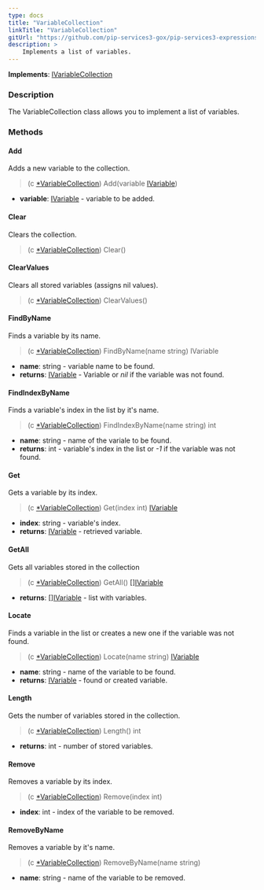 ```yaml
---
type: docs
title: "VariableCollection"
linkTitle: "VariableCollection"
gitUrl: "https://github.com/pip-services3-gox/pip-services3-expressions-gox"
description: > 
    Implements a list of variables.
---
```


**Implements**: [IVariableCollection](../ivariable_collection)

### Description

The VariableCollection class allows you to implement a list of variables.


### Methods

#### Add
Adds a new variable to the collection.

> (c [*VariableCollection]()) Add(variable [IVariable](../ivariable))

- **variable**: [IVariable](../ivariable) - variable to be added.


#### Clear
Clears the collection.

> (c [*VariableCollection]()) Clear()


#### ClearValues
Clears all stored variables (assigns nil values).

> (c [*VariableCollection]()) ClearValues()


#### FindByName
Finds a variable by its name.

> (c [*VariableCollection]()) FindByName(name string) IVariable

- **name**: string - variable name to be found.
- **returns**: [IVariable](../ivariable) - Variable or *nil* if the variable was not found.


#### FindIndexByName
Finds a variable's index in the list by it's name. 

> (c [*VariableCollection]()) FindIndexByName(name string) int

- **name**: string - name of the variale to be found.
- **returns**: int - variable's index in the list or *-1* if the variable was not found.


#### Get
Gets a variable by its index.

> (c [*VariableCollection]()) Get(index int) [IVariable](../ivariable)

- **index**: string - variable's index.
- **returns**: [IVariable](../ivariable) - retrieved variable.

#### GetAll
Gets all variables stored in the collection

> (c [*VariableCollection]()) GetAll() [[]IVariable](../ivariable)
- **returns**: [[]IVariable](../ivariable) - list with variables.

#### Locate
Finds a variable in the list or creates a new one if the variable was not found.

> (c [*VariableCollection]()) Locate(name string) [IVariable](../ivariable)

- **name**: string - name of the variable to be found.
- **returns**: [IVariable](../ivariable) - found or created variable.

#### Length
Gets the number of variables stored in the collection.
> (c [*VariableCollection]()) Length() int

- **returns**: int - number of stored variables.

#### Remove
Removes a variable by its index.

> (c [*VariableCollection]()) Remove(index int)

- **index**: int - index of the variable to be removed.

#### RemoveByName
Removes a variable by it's name.

> (c [*VariableCollection]()) RemoveByName(name string)

- **name**: string - name of the variable to be removed.
